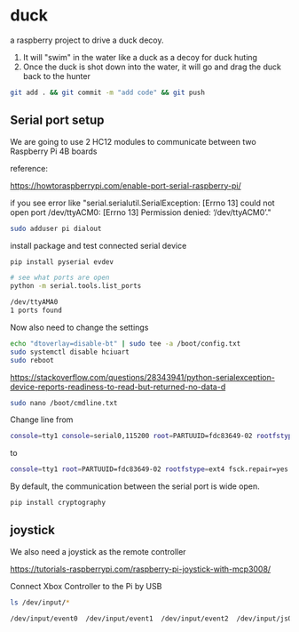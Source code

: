 # duck
a raspberry project to drive a duck decoy.

1. It will "swim" in the water like a duck as a decoy for duck huting
2. Once the duck is shot down into the water, it will go and drag the duck back to the hunter

```bash
git add . && git commit -m "add code" && git push
```

## Serial port setup

We are going to use 2 HC12 modules to communicate between two Raspberry Pi 4B boards


reference:

https://howtoraspberrypi.com/enable-port-serial-raspberry-pi/


if you see error like "serial.serialutil.SerialException: [Errno 13] could not open port /dev/ttyACM0: [Errno 13] Permission denied: ‘/dev/ttyACM0’."

```bash
sudo adduser pi dialout
```

install package and test connected serial device

```bash
pip install pyserial evdev

# see what ports are open
python -m serial.tools.list_ports

/dev/ttyAMA0
1 ports found
```

Now also need to change the settings

```bash
echo "dtoverlay=disable-bt" | sudo tee -a /boot/config.txt
sudo systemctl disable hciuart
sudo reboot
```


https://stackoverflow.com/questions/28343941/python-serialexception-device-reports-readiness-to-read-but-returned-no-data-d

```bash
sudo nano /boot/cmdline.txt
```

Change line from

```bash
console=tty1 console=serial0,115200 root=PARTUUID=fdc83649-02 rootfstype=ext4 fsck.repair=yes rootwait quiet splash plymouth.ignore-serial-consoles
```

to

```bash
console=tty1 root=PARTUUID=fdc83649-02 rootfstype=ext4 fsck.repair=yes rootwait quiet splash plymouth.ignore-serial-consoles
```


By default, the communication between the serial port is wide open.

```bash
pip install cryptography
```

## joystick

We also need a joystick as the remote controller

https://tutorials-raspberrypi.com/raspberry-pi-joystick-with-mcp3008/

Connect Xbox Controller to the Pi by USB

```bash
ls /dev/input/*

/dev/input/event0  /dev/input/event1  /dev/input/event2  /dev/input/js0  /dev/input/mice
```

